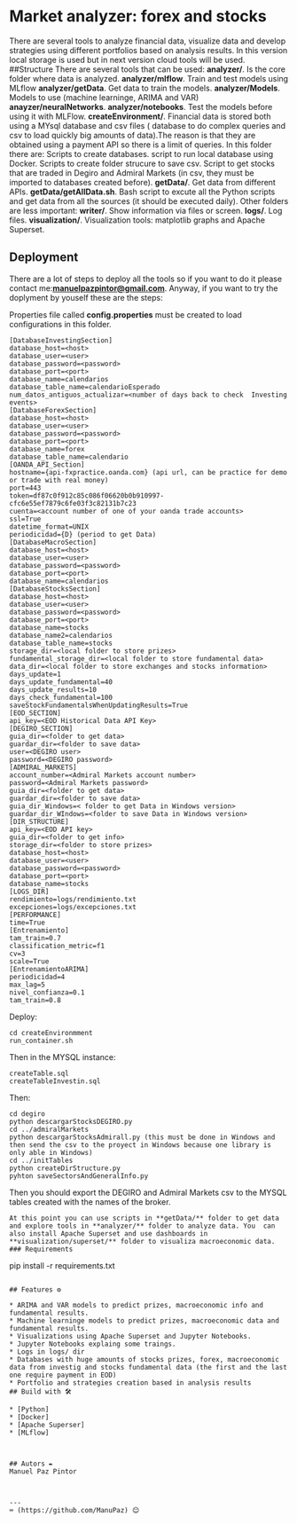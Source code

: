 # Market analyzer: forex and stocks

There are several tools to analyze financial data, visualize data and develop strategies using different portfolios based on analysis results. 
In this version  local storage is used but in next version cloud tools will be used.
##Structure
There are several tools that can be used:
**analyzer/**. Is the core folder where data is analyzed.
	**analyzer/mlflow**. Train and test models using MLflow
	**analyzer/getData**. Get data to train the models.
	**analyzer/Models**. Models to use (machine learninge, ARIMA and VAR)
	**anayzer/neuralNetworks**.
	**analyzer/notebooks**. Test the models before using it with MLFlow.
**createEnvironment/**. Financial data is stored both using a MYsql database and csv files ( database to  do complex queries and csv to load quickly big amounts of data).The reason is that they are obtained using a payment API so there is a limit of queries. In this folder there are:
	Scripts to create databases. 
	script to run local database using Docker.
	Scripts to create folder strucure to save csv.
	Script to get stocks that are traded in Degiro and Admiral Markets (in csv, they must be imported to databases created before).
**getData/**. Get data from different APIs.
	**getData/getAllData.sh**. Bash script to excute all the Python scripts and get data from all the sources (it should be executed daily).
Other folders are less important:
**writer/**. Show information via files or screen.
**logs/**. Log files.
**visualization/**. Visualization tools: matplotlib graphs and Apache Superset.
## Deployment
There are a lot of steps to deploy all the tools so if you want to do it please contact me:**manuelpazpintor@gmail.com**.
Anyway, if you want to try the doplyment by youself these are the steps:

Properties file called **config.properties** must be created to load configurations in this folder.
```
[DatabaseInvestingSection]
database_host=<host>
database_user=<user>
database_password=<password>
database_port=<port>
database_name=calendarios
database_table_name=calendarioEsperado
num_datos_antiguos_actualizar=<number of days back to check  Investing events>
[DatabaseForexSection]
database_host=<host>
database_user=<user>
database_password=<password>
database_port=<port>
database_name=forex
database_table_name=calendario
[OANDA_API_Section]
hostname={api-fxpractice.oanda.com} (api url, can be practice for demo or trade with real money)
port=443
token=df87c0f912c85c086f06620b0b910997-cfc6e55ef7879c6fe03f3c82131b7c23
cuenta=<account number of one of your oanda trade accounts>
ssl=True
datetime_format=UNIX
periodicidad={D} (period to get Data)
[DatabaseMacroSection]
database_host=<host>
database_user=<user>
database_password=<password>
database_port=<port>
database_name=calendarios
[DatabaseStocksSection]
database_host=<host>
database_user=<user>
database_password=<password>
database_port=<port>
database_name=stocks
database_name2=calendarios
database_table_name=stocks
storage_dir=<local folder to store prizes>
fundamental_storage_dir=<local folder to store fundamental data>
data_dir=<local folder to store exchanges and stocks information>
days_update=1
days_update_fundamental=40
days_update_results=10
days_check_fundamental=100
saveStockFundamentalsWhenUpdatingResults=True
[EOD_SECTION]
api_key=<EOD Historical Data API Key>
[DEGIRO_SECTION]
guia_dir=<folder to get data>
guardar_dir=<folder to save data> 
user=<DEGIRO user>
password=<DEGIRO password>
[ADMIRAL_MARKETS]
account_number=<Admiral Markets account number>
password=<Admiral Markets password>
guia_dir=<folder to get data>
guardar_dir=<folder to save data>
guia_dir_Windows=< folder to get Data in Windows version>
guardar_dir_WIndows=<folder to save Data in Windows version>
[DIR_STRUCTURE]
api_key=<EOD API key>
guia_dir=<folder to get info>
storage_dir=<folder to store prizes>
database_host=<host>
database_user=<user>
database_password=<password>
database_port=<port>
database_name=stocks
[LOGS_DIR]
rendimiento=logs/rendimiento.txt
excepciones=logs/excepciones.txt
[PERFORMANCE]
time=True
[Entrenamiento]
tam_train=0.7
classification_metric=f1
cv=3
scale=True
[EntrenamientoARIMA]
periodicidad=4
max_lag=5
nivel_confianza=0.1
tam_train=0.8
```
Deploy:

```
cd createEnvironmment
run_container.sh
```
Then in the MYSQL instance:
```
createTable.sql
createTableInvestin.sql
```
Then:
```
cd degiro
python descargarStocksDEGIRO.py
cd ../admiralMarkets
python descargarStocksAdmirall.py (this must be done in Windows and then send the csv to the proyect in Windows because one library is only able in Windows)
cd ../initTables
python createDirStructure.py
pyhton saveSectorsAndGeneralInfo.py
```
Then you should export the DEGIRO and Admiral Markets csv to the MYSQL tables created with the names of the broker.
```
At this point you can use scripts in **getData/** folder to get data and explore tools in **analyzer/** folder to analyze data. You  can also install Apache Superset and use dashboards in **visualization/superset/** folder to visualiza macroeconomic data.
### Requirements

```
pip install -r requirements.txt
```

## Features ⚙️
 
* ARIMA and VAR models to predict prizes, macroeconomic info and fundamental results.
* Machine learninge models to predict prizes, macroeconomic data and fundamental results.
* Visualizations using Apache Superset and Jupyter Notebooks.
* Jupyter Notebooks explaing some traings.
* Logs in logs/ dir
* Databases with huge amounts of stocks prizes, forex, macroeconomic data from investig and stocks fundamental data (the first and the last one require payment in EOD)
* Portfolio and strategies creation based in analysis results
## Build with 🛠️

* [Python]
* [Docker]
* [Apache Superser]
* [MLflow]



## Autors ✒️
Manuel Paz Pintor



---
⌨️ (https://github.com/ManuPaz) 😊
